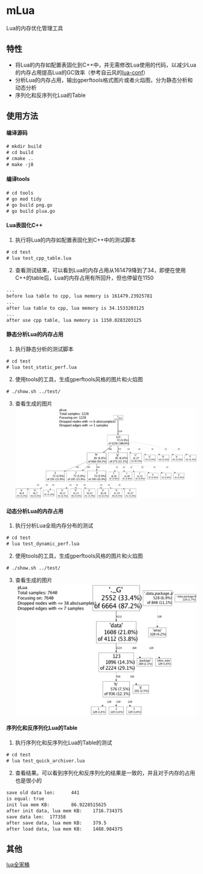 # mLua
Lua的内存优化管理工具

## 特性
* 将Lua的内存如配置表固化到C++中，并无需修改Lua使用的代码，以减少Lua的内存占用提高Lua的GC效率（参考自云风的[lua-conf](https://github.com/cloudwu/lua-conf)）
* 分析Lua的内存占用，输出gperftools格式图片或者火焰图，分为静态分析和动态分析
* 序列化和反序列化Lua的Table

## 使用方法
#### 编译源码
```shell
# mkdir build
# cd build
# cmake ..
# make -j8
```

#### 编译tools
```shell
# cd tools
# go mod tidy
# go build png.go
# go build plua.go
```

#### Lua表固化C++
1. 执行将Lua的内存如配置表固化到C++中的测试脚本
```shell
# cd test
# lua test_cpp_table.lua
```
2. 查看测试结果，可以看到Lua的内存占用从161479降到了34，即便在使用C++的table后，Lua的内存占用有所回升，但也停留在1150
```shell
...
before lua table to cpp, lua memory is 161479.23925781
...
after lua table to cpp, lua memory is 34.1533203125
...
after use cpp table, lua memory is 1150.0283203125
```
#### 静态分析Lua的内存占用
1. 执行静态分析的测试脚本
```shell
# cd test
# lua test_static_perf.lua
```
2. 使用tools的工具，生成gperftools风格的图片和火焰图
```shell
# ./show.sh ../test/
```
3. 查看生成的图片
![image](test/static_mem.png)

#### 动态分析Lua的内存占用
1. 执行分析Lua全局内存分布的测试
```shell
# cd test
# lua test_dynamic_perf.lua
```
2. 使用tools的工具，生成gperftools风格的图片和火焰图
```shell
# ./show.sh ../test/
```
3. 查看生成的图片
   ![image](test/dynamic_mem.png)

#### 序列化和反序列化Lua的Table
1. 执行序列化和反序列化Lua的Table的测试
```shell
# cd test
# lua test_quick_archiver.lua
```
2. 查看结果。可以看到序列化和反序列化的结果是一致的，并且对于内存的占用也是很小的
```shell
save old data len:      441
is equal: true
init lua mem KB:        86.9228515625
after init data, lua mem KB:    1716.734375
save data len:  177358
after save data, lua mem KB:    379.5
after load data, lua mem KB:    1488.984375
```

## 其他
[lua全家桶](https://github.com/esrrhs/lua-family-bucket)
